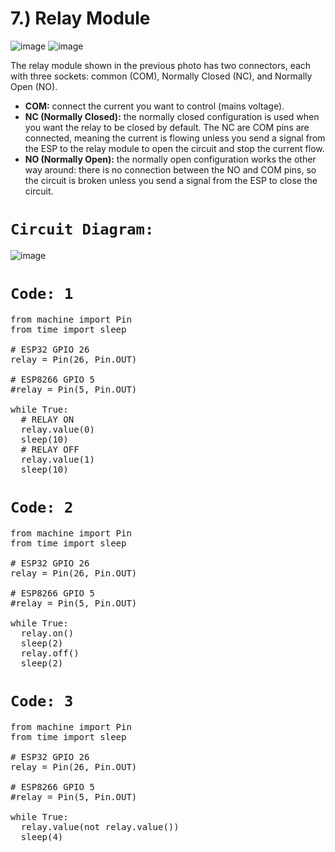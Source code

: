 <div class="jumbotron alert-success"><h1>7.) Relay Module </h1></div>

![image](https://user-images.githubusercontent.com/63813881/176359880-a4ac0620-bc6c-4e61-a040-6fe1995a90d3.png)
![image](https://user-images.githubusercontent.com/63813881/176359902-3d4b3603-12db-40e7-b036-df10b8eb4107.png)

<div>
<p>The relay module shown in the previous photo has two connectors, each with three sockets: common (<span class="rnthl rntcblack">COM</span>), Normally Closed (<span class="rnthl rntclblue">NC</span>), and Normally Open (<span class="rnthl rntcyellow">NO</span>).</p>
<ul><li><strong>COM:</strong>&nbsp;connect the current you want to control (mains voltage).</li><li><strong>NC&nbsp;(Normally Closed):</strong>&nbsp;the normally closed configuration is used when you want the relay to be closed by default. The NC are COM pins are connected, meaning the current is flowing unless you send a signal from the ESP to the relay module to open the circuit and stop the current flow.</li><li><strong>NO&nbsp;(Normally Open):</strong>&nbsp;the normally open configuration works the other way around: there is no connection between the NO and COM pins, so the circuit is broken unless you send a signal from the ESP to close the circuit.</li></ul>
</div>

# `Circuit Diagram:`

![image](https://user-images.githubusercontent.com/63813881/176359928-3dd16e11-84c3-46bf-bf69-d9d70594c218.png)

# `Code: 1`

<pre>
from machine import Pin
from time import sleep

# ESP32 GPIO 26
relay = Pin(26, Pin.OUT)

# ESP8266 GPIO 5
#relay = Pin(5, Pin.OUT)

while True:
  # RELAY ON
  relay.value(0)
  sleep(10)
  # RELAY OFF
  relay.value(1)
  sleep(10)
</pre>

# `Code: 2`
<pre>
from machine import Pin
from time import sleep

# ESP32 GPIO 26
relay = Pin(26, Pin.OUT)

# ESP8266 GPIO 5
#relay = Pin(5, Pin.OUT)

while True:
  relay.on()
  sleep(2)
  relay.off()
  sleep(2)
</pre>

# `Code: 3`
<pre>
from machine import Pin
from time import sleep

# ESP32 GPIO 26
relay = Pin(26, Pin.OUT)

# ESP8266 GPIO 5
#relay = Pin(5, Pin.OUT)

while True:
  relay.value(not relay.value())
  sleep(4)
</pre>
